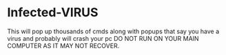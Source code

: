 # Infected-VIRUS
This will pop up thousands of cmds along with popups that say you have a virus and probably will crash your pc
DO NOT RUN ON YOUR MAIN COMPUTER AS IT MAY NOT RECOVER.
